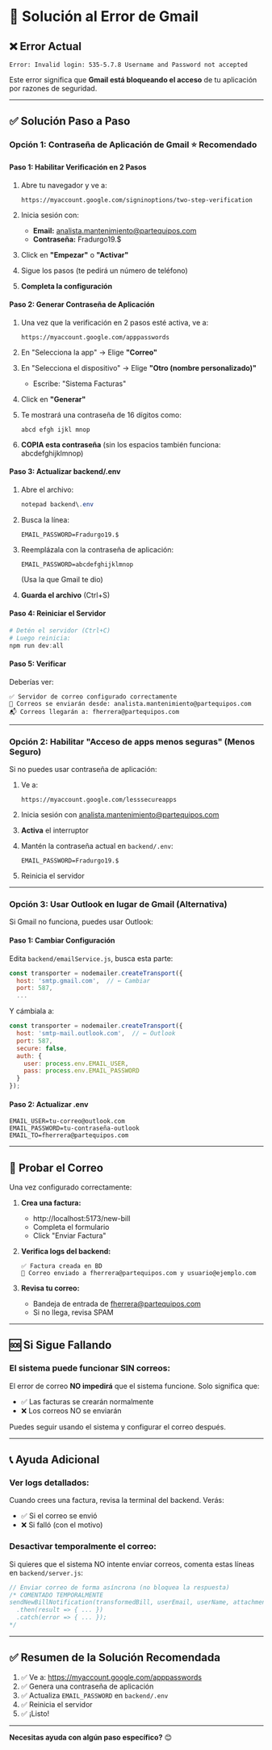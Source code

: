 # 🔧 Solución al Error de Gmail

## ❌ Error Actual

```
Error: Invalid login: 535-5.7.8 Username and Password not accepted
```

Este error significa que **Gmail está bloqueando el acceso** de tu aplicación por razones de seguridad.

---

## ✅ **Solución Paso a Paso**

### **Opción 1: Contraseña de Aplicación de Gmail** ⭐ **Recomendado**

#### **Paso 1: Habilitar Verificación en 2 Pasos**

1. Abre tu navegador y ve a:
   ```
   https://myaccount.google.com/signinoptions/two-step-verification
   ```

2. Inicia sesión con:
   - **Email:** analista.mantenimiento@partequipos.com
   - **Contraseña:** Fradurgo19.$

3. Click en **"Empezar"** o **"Activar"**

4. Sigue los pasos (te pedirá un número de teléfono)

5. **Completa la configuración**

#### **Paso 2: Generar Contraseña de Aplicación**

1. Una vez que la verificación en 2 pasos esté activa, ve a:
   ```
   https://myaccount.google.com/apppasswords
   ```

2. En "Selecciona la app" → Elige **"Correo"**

3. En "Selecciona el dispositivo" → Elige **"Otro (nombre personalizado)"**
   - Escribe: "Sistema Facturas"

4. Click en **"Generar"**

5. Te mostrará una contraseña de 16 dígitos como:
   ```
   abcd efgh ijkl mnop
   ```
   
6. **COPIA esta contraseña** (sin los espacios también funciona: abcdefghijklmnop)

#### **Paso 3: Actualizar backend/.env**

1. Abre el archivo:
   ```powershell
   notepad backend\.env
   ```

2. Busca la línea:
   ```env
   EMAIL_PASSWORD=Fradurgo19.$
   ```

3. Reemplázala con la contraseña de aplicación:
   ```env
   EMAIL_PASSWORD=abcdefghijklmnop
   ```
   (Usa la que Gmail te dio)

4. **Guarda el archivo** (Ctrl+S)

#### **Paso 4: Reiniciar el Servidor**

```powershell
# Detén el servidor (Ctrl+C)
# Luego reinicia:
npm run dev:all
```

#### **Paso 5: Verificar**

Deberías ver:
```
✅ Servidor de correo configurado correctamente
📧 Correos se enviarán desde: analista.mantenimiento@partequipos.com
📬 Correos llegarán a: fherrera@partequipos.com
```

---

### **Opción 2: Habilitar "Acceso de apps menos seguras"** (Menos Seguro)

Si no puedes usar contraseña de aplicación:

1. Ve a:
   ```
   https://myaccount.google.com/lesssecureapps
   ```

2. Inicia sesión con analista.mantenimiento@partequipos.com

3. **Activa** el interruptor

4. Mantén la contraseña actual en `backend/.env`:
   ```env
   EMAIL_PASSWORD=Fradurgo19.$
   ```

5. Reinicia el servidor

---

### **Opción 3: Usar Outlook en lugar de Gmail** (Alternativa)

Si Gmail no funciona, puedes usar Outlook:

#### **Paso 1: Cambiar Configuración**

Edita `backend/emailService.js`, busca esta parte:

```javascript
const transporter = nodemailer.createTransport({
  host: 'smtp.gmail.com',  // ← Cambiar
  port: 587,
  ...
```

Y cámbiala a:

```javascript
const transporter = nodemailer.createTransport({
  host: 'smtp-mail.outlook.com',  // ← Outlook
  port: 587,
  secure: false,
  auth: {
    user: process.env.EMAIL_USER,
    pass: process.env.EMAIL_PASSWORD
  }
});
```

#### **Paso 2: Actualizar .env**

```env
EMAIL_USER=tu-correo@outlook.com
EMAIL_PASSWORD=tu-contraseña-outlook
EMAIL_TO=fherrera@partequipos.com
```

---

## 🧪 **Probar el Correo**

Una vez configurado correctamente:

1. **Crea una factura:**
   - http://localhost:5173/new-bill
   - Completa el formulario
   - Click "Enviar Factura"

2. **Verifica logs del backend:**
   ```
   ✅ Factura creada en BD
   📧 Correo enviado a fherrera@partequipos.com y usuario@ejemplo.com
   ```

3. **Revisa tu correo:**
   - Bandeja de entrada de fherrera@partequipos.com
   - Si no llega, revisa SPAM

---

## 🆘 **Si Sigue Fallando**

### **El sistema puede funcionar SIN correos:**

El error de correo **NO impedirá** que el sistema funcione. Solo significa que:
- ✅ Las facturas se crearán normalmente
- ❌ Los correos NO se enviarán

Puedes seguir usando el sistema y configurar el correo después.

---

## 📞 **Ayuda Adicional**

### **Ver logs detallados:**

Cuando crees una factura, revisa la terminal del backend. Verás:
- ✅ Si el correo se envió
- ❌ Si falló (con el motivo)

### **Desactivar temporalmente el correo:**

Si quieres que el sistema NO intente enviar correos, comenta estas líneas en `backend/server.js`:

```javascript
// Enviar correo de forma asíncrona (no bloquea la respuesta)
/* COMENTADO TEMPORALMENTE
sendNewBillNotification(transformedBill, userEmail, userName, attachmentPath)
  .then(result => { ... })
  .catch(error => { ... });
*/
```

---

## ✅ **Resumen de la Solución Recomendada**

1. ✅ Ve a: https://myaccount.google.com/apppasswords
2. ✅ Genera una contraseña de aplicación
3. ✅ Actualiza `EMAIL_PASSWORD` en `backend/.env`
4. ✅ Reinicia el servidor
5. ✅ ¡Listo!

---

**Necesitas ayuda con algún paso específico?** 😊

